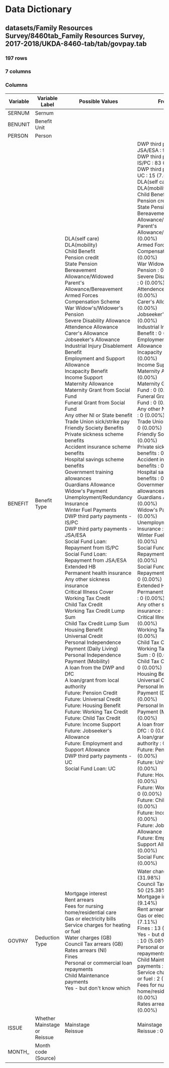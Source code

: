 # Data Dictionary

## datasets/Family Resources Survey/8460tab_Family Resources Survey, 2017-2018/UKDA-8460-tab/tab/govpay.tab

### 197 rows

### 7 columns

### Columns

| Variable | Variable Label | Possible Values | Frequency |
| --- | --- | --- | --- |
| SERNUM | Sernum |  |  |
| BENUNIT | Benefit Unit |  |  |
| PERSON | Person |  |  |
| BENEFIT | Benefit Type | DLA(self care) <br/>DLA(mobility) <br/>Child Benefit <br/>Pension credit <br/>State Pension <br/>Bereavement Allowance/Widowed Parent's Allowance/Bereavement <br/>Armed Forces Compensation Scheme <br/>War Widow's/Widower's Pension <br/>Severe Disability Allowance <br/>Attendence Allowance <br/>Carer's Allowance <br/>Jobseeker's Allowance <br/>Industrial Injury Disablement Benefit <br/>Employment and Support Allowance <br/>Incapacity Benefit <br/>Income Support <br/>Maternity Allowance <br/>Maternity Grant from Social Fund <br/>Funeral Grant from Social Fund <br/>Any other NI or State benefit <br/>Trade Union sick/strike pay <br/>Friendly Society Benefits <br/>Private sickness scheme benefits <br/>Accident insurance scheme benefits <br/>Hospital savings scheme benefits <br/>Government training allowances <br/>Guardians Allowance <br/>Widow's Payment <br/>Unemployment/Redundancy Insurance <br/>Winter Fuel Payments <br/>DWP third party payments - IS/PC <br/>DWP third party payments - JSA/ESA <br/>Social Fund Loan: Repayment from IS/PC <br/>Social Fund Loan: Repayment from JSA/ESA <br/>Extended HB <br/>Permanent health insurance <br/>Any other sickness insurance <br/>Critical Illness Cover <br/>Working Tax Credit <br/>Child Tax Credit <br/>Working Tax Credit Lump Sum <br/>Child Tax Credit Lump Sum <br/>Housing Benefit <br/>Universal Credit <br/>Personal Independence Payment (Daily Living) <br/>Personal Independence Payment (Mobility) <br/>A loan from the DWP and DfC <br/>A loan/grant from local authority <br/>Future: Pension Credit <br/>Future: Universal Credit <br/>Future: Housing Benefit <br/>Future: Working Tax Credit <br/>Future: Child Tax Credit <br/>Future: Income Support <br/>Future: Jobseeker's Allowance <br/>Future: Employment and Support Allowance <br/>DWP third party payments - UC <br/>Social Fund Loan: UC  | DWP third party payments - JSA/ESA : 99 (50.25%)<br/>DWP third party payments - IS/PC : 83 (42.13%)<br/>DWP third party payments - UC : 15 (7.61%)<br/>DLA(self care) : 0 (0.00%)<br/>DLA(mobility) : 0 (0.00%)<br/>Child Benefit : 0 (0.00%)<br/>Pension credit : 0 (0.00%)<br/>State Pension : 0 (0.00%)<br/>Bereavement Allowance/Widowed Parent's Allowance/Bereavement : 0 (0.00%)<br/>Armed Forces Compensation Scheme : 0 (0.00%)<br/>War Widow's/Widower's Pension : 0 (0.00%)<br/>Severe Disability Allowance : 0 (0.00%)<br/>Attendence Allowance : 0 (0.00%)<br/>Carer's Allowance : 0 (0.00%)<br/>Jobseeker's Allowance : 0 (0.00%)<br/>Industrial Injury Disablement Benefit : 0 (0.00%)<br/>Employment and Support Allowance : 0 (0.00%)<br/>Incapacity Benefit : 0 (0.00%)<br/>Income Support : 0 (0.00%)<br/>Maternity Allowance : 0 (0.00%)<br/>Maternity Grant from Social Fund : 0 (0.00%)<br/>Funeral Grant from Social Fund : 0 (0.00%)<br/>Any other NI or State benefit : 0 (0.00%)<br/>Trade Union sick/strike pay : 0 (0.00%)<br/>Friendly Society Benefits : 0 (0.00%)<br/>Private sickness scheme benefits : 0 (0.00%)<br/>Accident insurance scheme benefits : 0 (0.00%)<br/>Hospital savings scheme benefits : 0 (0.00%)<br/>Government training allowances : 0 (0.00%)<br/>Guardians Allowance : 0 (0.00%)<br/>Widow's Payment : 0 (0.00%)<br/>Unemployment/Redundancy Insurance : 0 (0.00%)<br/>Winter Fuel Payments : 0 (0.00%)<br/>Social Fund Loan: Repayment from IS/PC : 0 (0.00%)<br/>Social Fund Loan: Repayment from JSA/ESA : 0 (0.00%)<br/>Extended HB : 0 (0.00%)<br/>Permanent health insurance : 0 (0.00%)<br/>Any other sickness insurance : 0 (0.00%)<br/>Critical Illness Cover : 0 (0.00%)<br/>Working Tax Credit : 0 (0.00%)<br/>Child Tax Credit : 0 (0.00%)<br/>Working Tax Credit Lump Sum : 0 (0.00%)<br/>Child Tax Credit Lump Sum : 0 (0.00%)<br/>Housing Benefit : 0 (0.00%)<br/>Universal Credit : 0 (0.00%)<br/>Personal Independence Payment (Daily Living) : 0 (0.00%)<br/>Personal Independence Payment (Mobility) : 0 (0.00%)<br/>A loan from the DWP and DfC : 0 (0.00%)<br/>A loan/grant from local authority : 0 (0.00%)<br/>Future: Pension Credit : 0 (0.00%)<br/>Future: Universal Credit : 0 (0.00%)<br/>Future: Housing Benefit : 0 (0.00%)<br/>Future: Working Tax Credit : 0 (0.00%)<br/>Future: Child Tax Credit : 0 (0.00%)<br/>Future: Income Support : 0 (0.00%)<br/>Future: Jobseeker's Allowance : 0 (0.00%)<br/>Future: Employment and Support Allowance : 0 (0.00%)<br/>Social Fund Loan: UC : 0 (0.00%) |
| GOVPAY | Deduction Type | Mortgage interest <br/>Rent arrears <br/>Fees for nursing home/residential care <br/>Gas or electricity bills <br/>Service charges for heating or fuel <br/>Water charges (GB) <br/>Council Tax arrears (GB) <br/>Rates arrears (NI) <br/>Fines <br/>Personal or commercial loan repayments <br/>Child Maintenance payments <br/>Yes - but don't know which  | Water charges (GB) : 63 (31.98%)<br/>Council Tax arrears (GB) : 50 (25.38%)<br/>Mortgage interest : 18 (9.14%)<br/>Rent arrears : 15 (7.61%)<br/>Gas or electricity bills : 14 (7.11%)<br/>Fines : 13 (6.60%)<br/>Yes - but don't know which : 10 (5.08%)<br/>Personal or commercial loan repayments : 8 (4.06%)<br/>Child Maintenance payments : 4 (2.03%)<br/>Service charges for heating or fuel : 2 (1.02%)<br/>Fees for nursing home/residential care : 0 (0.00%)<br/>Rates arrears (NI) : 0 (0.00%) |
| ISSUE | Whether Mainstage or Reissue | Mainstage <br/>Reissue  | Mainstage : 192 (97.46%)<br/>Reissue : 0 (0.00%) |
| MONTH_ | Month code (Source) |  |  |
